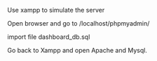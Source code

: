 Use xampp to simulate the server

Open browser and go to /localhost/phpmyadmin/

import file dashboard_db.sql

Go back to Xampp and open Apache and Mysql.

